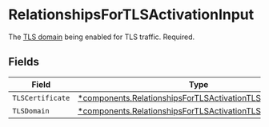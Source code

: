 # RelationshipsForTLSActivationInput

The [TLS domain](/reference/api/tls/custom-certs/domains/) being enabled for TLS traffic. Required.


## Fields

| Field                                                                                                                                       | Type                                                                                                                                        | Required                                                                                                                                    | Description                                                                                                                                 |
| ------------------------------------------------------------------------------------------------------------------------------------------- | ------------------------------------------------------------------------------------------------------------------------------------------- | ------------------------------------------------------------------------------------------------------------------------------------------- | ------------------------------------------------------------------------------------------------------------------------------------------- |
| `TLSCertificate`                                                                                                                            | [*components.RelationshipsForTLSActivationTLSCertificateInput](../../models/components/relationshipsfortlsactivationtlscertificateinput.md) | :heavy_minus_sign:                                                                                                                          | N/A                                                                                                                                         |
| `TLSDomain`                                                                                                                                 | [*components.RelationshipsForTLSActivationTLSDomain](../../models/components/relationshipsfortlsactivationtlsdomain.md)                     | :heavy_minus_sign:                                                                                                                          | N/A                                                                                                                                         |
